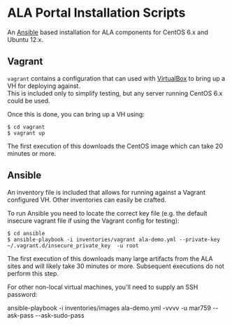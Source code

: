 # ALA Portal Installation Scripts
An [Ansible](http://www.ansible.com/) based installation for ALA components for CentOS 6.x and Ubuntu 12.x.

## Vagrant
`vagrant` contains a configuration that can used with [VirtualBox](https://www.virtualbox.org/) to bring up a VH for deploying against.  
This is included only to simplify testing, but any server running CentOS 6.x could be used.  

Once this is done, you can bring up a VH using:
```
$ cd vagrant
$ vagrant up
```

The first execution of this downloads the CentOS image which can take 20 minutes or more. 

## Ansible

An inventory file is included that allows for running against a Vagrant configured VH.  Other inventories can easily be crafted.  

To run Ansible you need to locate the correct key file (e.g. the default insecure vagrant file if using the Vagrant config for testing):

```
$ cd ansible
$ ansible-playbook -i inventories/vagrant ala-demo.yml --private-key ~/.vagrant.d/insecure_private_key  -u root
```

The first execution of this downloads many large artifacts from the ALA sites and will likely take 30 minutes or more.  Subsequent executions do not perform this step.

For other non-local virtual machines, you'll need to supply an SSH password:

ansible-playbook -i inventories/images ala-demo.yml -vvvv -u mar759 --ask-pass --ask-sudo-pass